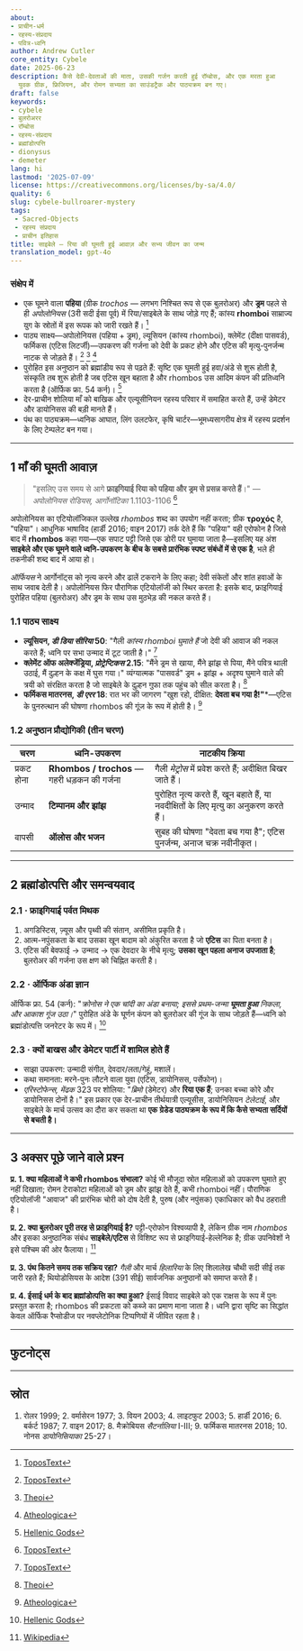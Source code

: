 ```yaml
---
about:
- प्राचीन-धर्म
- रहस्य-संप्रदाय
- पवित्र-ध्वनि
author: Andrew Cutler
core_entity: Cybele
date: 2025-06-23
description: कैसे देवी-देवताओं की माता, उसकी गर्जन करती हुई रॉम्बोस, और एक मरता हुआ
  युवक ग्रीक, फ्रिजियन, और रोमन सभ्यता का साउंडट्रैक और पाठ्यक्रम बन गए।
draft: false
keywords:
- cybele
- बुलरोअरर
- रॉम्बोस
- रहस्य-संप्रदाय
- ब्रह्मांडोत्पत्ति
- dionysus
- demeter
lang: hi
lastmod: '2025-07-09'
license: https://creativecommons.org/licenses/by-sa/4.0/
quality: 6
slug: cybele-bullroarer-mystery
tags:
 - Sacred-Objects
 - रहस्य संप्रदाय
 - प्राचीन इतिहास
title: साइबेले — रिया की घूमती हुई आवाज़ और सभ्य जीवन का जन्म
translation_model: gpt-4o
---
```


### संक्षेप में
* एक घूमने वाला **पहिया** (ग्रीक _trochos_ — लगभग निश्चित रूप से एक बुलरोअर) और **ड्रम** पहले से ही *अपोलोनियस* (3री सदी ईसा पूर्व) में रिया/साइबेले के साथ जोड़े गए हैं; कांस्य **rhomboi** साम्राज्य युग के स्रोतों में इस रूपक को जारी रखते हैं। [^oai1] 
* पाठ्य साक्ष्य—अपोलोनियस (पहिया + ड्रम), ल्यूसियन (कांस्य rhomboi), क्लेमेंट (दीक्षा पासवर्ड), फर्मिकस (एटिस लिटर्जी)—उपकरण की गर्जना को देवी के प्रकट होने और एटिस की मृत्यु-पुनर्जन्म नाटक से जोड़ते हैं। [^oai2] [^oai3] [^oai4] 
* पुरोहित इस अनुष्ठान को ब्रह्मांडीय रूप से पढ़ते हैं: सृष्टि एक घूमती हुई हवा/अंडे से शुरू होती है, संस्कृति तब शुरू होती है जब एटिस खून बहाता है और rhombos उस आदिम कंपन की प्रतिध्वनि करता है (ऑर्फिक फ्रा. 54 कर्न)। [^oai5] 
* देर-प्राचीन शोलिया माँ को बाखिक और एल्यूसीनियन रहस्य परिवार में समाहित करते हैं, उन्हें डेमेटर और डायोनिसस की बड़ी मानते हैं। 
* पंथ का पाठ्यक्रम—ध्वनिक आघात, लिंग उलटफेर, कृषि चार्टर—भूमध्यसागरीय क्षेत्र में रहस्य प्रदर्शन के लिए टेम्पलेट बन गया।

---

## 1 माँ की घूमती आवाज़

> "इसलिए उस समय से आगे **फ्राइगियाई** **रिया को पहिया और ड्रम से प्रसन्न करते हैं**।" — *अपोलोनियस रोडियस, आर्गोनॉटिका* 1.1103-1106  [^oai1]

अपोलोनियस का एटियोलॉजिकल उल्लेख _rhombos_ शब्द का उपयोग नहीं करता; ग्रीक **τροχός** है, "पहिया"। आधुनिक भाषाविद (हार्डी 2016; वाइन 2017) तर्क देते हैं कि "पहिया" वही एरोफोन है जिसे बाद में **rhombos** कहा गया—एक सपाट पट्टी जिसे एक डोरी पर घुमाया जाता है—इसलिए यह अंश **साइबेले और एक घूमने वाले ध्वनि-उपकरण के बीच के सबसे प्रारंभिक स्पष्ट संबंधों में से एक है**, भले ही तकनीकी शब्द बाद में आया हो।

*ऑर्फियस* ने आर्गोनॉट्स को नृत्य करने और ढालें टकराने के लिए कहा; देवी संकेतों और शांत हवाओं के साथ जवाब देती है। अपोलोनियस फिर पौराणिक एटियोलॉजी को स्थिर करता है: इसके बाद, फ्राइगियाई पुरोहित पहिया (बुलरोअर) और ड्रम के साथ उस मुठभेड़ की नकल करते हैं।

### 1.1 पाठ्य साक्ष्य

* **ल्यूसियन, *डी डिया सीरिया* 50**: "गैली *कांस्य rhomboi घुमाते हैं* जो देवी की आवाज की नकल करते हैं; ध्वनि पर सभा उन्माद में टूट जाती है।"  [^oai2]  
* **क्लेमेंट ऑफ अलेक्जेंड्रिया, *प्रोट्रेप्टिकस* 2.15**: "मैंने ड्रम से खाया, मैंने झांझ से पिया, मैंने पवित्र थाली उठाई, मैं दुल्हन के कक्ष में घुस गया।" व्यंग्यात्मक "पासवर्ड" ड्रम + झांझ + अदृश्य घुमाने वाले की त्रयी को संरक्षित करता है जो साइबेले के दुल्हन गुफा तक पहुंच को सील करता है।  [^oai3]  
* **फर्मिकस मातरनस, *डी एरर* 18**: रात भर की जागरण "खुश रहो, दीक्षित: **देवता बच गया है!"***—एटिस के पुनरुत्थान की घोषणा rhombos की गूंज के रूप में होती है।  [^oai4]  

### 1.2 अनुष्ठान प्रौद्योगिकी (तीन चरण)

| चरण      | ध्वनि-उपकरण             | नाटकीय क्रिया |
|------------|--------------------------|-----------------|
| प्रकट होना | **Rhombos / trochos** — गहरी धड़कन की गर्जना | गैली *मेट्रोस* में प्रवेश करते हैं; अदीक्षित बिखर जाते हैं। |
| उन्माद | **टिम्पानम और झांझ** | पुरोहित नृत्य करते हैं, खून बहाते हैं, या नवदीक्षितों के लिए मृत्यु का अनुकरण करते हैं। |
| वापसी | **ऑलोस और भजन** | सुबह की घोषणा "देवता बच गया है"; एटिस पुनर्जन्म, अनाज चक्र नवीनीकृत। |

---

## 2 ब्रह्मांडोत्पत्ति और समन्वयवाद

### 2.1 · फ्राइगियाई पर्वत मिथक  
1. अगडिस्टिस, ज़्यूस और पृथ्वी की संतान, असीमित प्रकृति है।  
2. आत्म-नपुंसकता के बाद उसका खून बादाम को अंकुरित करता है जो **एटिस** का पिता बनता है।  
3. एटिस की बेवफाई → उन्माद → एक देवदार के नीचे मृत्यु; **उसका खून पहला अनाज उपजाता है**; बुलरोअर की गर्जना उस क्षण को चिह्नित करती है।

### 2.2 · ऑर्फिक अंडा ज्ञान  
ऑर्फिक फ्रा. 54 (कर्न): "*क्रोनोस ने एक चांदी का अंडा बनाया; इससे प्रथम-जन्मा **घूमता हुआ** निकला, और आकाश गूंज उठा।*" पुरोहित अंडे के घूर्णन कंपन को बुलरोअर की गूंज के साथ जोड़ते हैं—ध्वनि को ब्रह्मांडोत्पत्ति जनरेटर के रूप में।  [^oai5]

### 2.3 · क्यों बाखस और डेमेटर पार्टी में शामिल होते हैं 
* साझा उपकरण: उन्मादी संगीत, देवदार/लता/गेहूं, मशालें। 
* कथा समानता: मरने-पुनः लौटने वाला युवा (एटिस, डायोनिसस, पर्सेफोन)। 
* *एरिस्टोफेन्स, मेंढक* 323 पर शोलिया: "*ब्रिमो* (डेमेटर) और **रिया एक हैं**; उनका बच्चा कोरे और डायोनिसस दोनों है।" इस प्रकार एक देर-प्राचीन तीर्थयात्री एल्यूसीस, डायोनिसियन *टेलेटाई*, और साइबेले के मार्च उत्सव का दौरा कर सकता था **एक ग्रेडेड पाठ्यक्रम के रूप में कि कैसे सभ्यता सर्दियों से बचती है।**

---

## 3 अक्सर पूछे जाने वाले प्रश्न

**प्र. 1. क्या महिलाओं ने कभी rhombos संभाला?** 
कोई भी मौजूदा स्रोत महिलाओं को उपकरण घुमाते हुए नहीं दिखाता; रोमन टेराकोटा महिलाओं को ड्रम और झांझ देते हैं, कभी rhomboi नहीं। पौराणिक एटियोलॉजी "आवाज" की प्रारंभिक चोरी को दोष देती है, पुरुष (और नपुंसक) एकाधिकार को वैध ठहराती है।

**प्र. 2. क्या बुलरोअर पूरी तरह से फ्राइगियाई है?** 
पट्टी-एरोफोन विश्वव्यापी है, लेकिन ग्रीक नाम _rhombos_ और इसका अनुष्ठानिक संबंध **साइबेले/एटिस** से विशिष्ट रूप से फ्राइगियाई-हेल्लेनिक है; ग्रीक उपनिवेशों ने इसे पश्चिम की ओर फैलाया। [^oai6]

**प्र. 3. पंथ कितने समय तक सक्रिय रहा?** 
*गैली* और मार्च *हिलारिया* के लिए शिलालेख चौथी सदी सीई तक जारी रहते हैं; थियोडोसियस के आदेश (391 सीई) सार्वजनिक अनुष्ठानों को समाप्त करते हैं।

**प्र. 4. ईसाई धर्म के बाद ब्रह्मांडोत्पत्ति का क्या हुआ?** 
ईसाई विवाद साइबेले को एक राक्षस के रूप में पुनः प्रस्तुत करता है; rhombos की प्रकटता को कब्जे का प्रमाण माना जाता है। ध्वनि द्वारा सृष्टि का सिद्धांत केवल ऑर्फिक रैप्सोडीज पर नवप्लेटोनिक टिप्पणियों में जीवित रहता है।

---

## फुटनोट्स 

[^oai1]: [ToposText](https://topostext.org/work/126)
[^oai2]: [ToposText](https://topostext.org/work/340)
[^oai3]: [Theoi](https://www.theoi.com/Text/ClementExhortation1.html)
[^oai4]: [Atheologica](https://atheologica.wordpress.com/2011/11/13/the-mystery-cults-christianity/)
[^oai5]: [Hellenic Gods](https://www.hellenicgods.org/orphic-rhapsodies------24)
[^oai6]: [Wikipedia](https://en.wikipedia.org/wiki/Bullroarer)
[^1]: *अपोलोनियस रोडियस, आर्गोनॉटिका* 1.1103-1106, संपादित वियन 2003। नोट: ग्रीक **τροχός** "पहिया," "rhombos" नहीं। [^oai1] 
[^2]: ल्यूसियन, *डी डिया सीरिया* 50-51, ग्रीक पाठ लाइटफुट 2003 में। [^oai2] 
[^3]: क्लेमेंट ऑफ अलेक्जेंड्रिया, *प्रोट्रेप्टिकस* 2.15-17, अनुवाद बटरवर्थ 1919। [^oai3] 
[^4]: ऑर्फिक फ्रा. 54 कर्न, पाठ + चर्चा हार्डी 2016 में। [^oai5] 
[^5]: *एरिस्टोफेन्स, मेंढक* 323 पर शोलिया; तुलना करें डियोडोरस 3.62-63।

---

## स्रोत 
1. रोलर 1999; 2. वर्मासेरन 1977; 3. वियन 2003; 4. लाइटफुट 2003; 5. हार्डी 2016; 6. बर्कर्ट 1987; 7. वाइन 2017; 8. मैक्रोबियस *सैटर्नालिया* I-III; 9. फर्मिकस मातरनस 2018; 10. नोनस *डायोनिसियाका* 25-27।